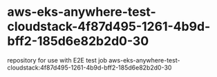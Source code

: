 # aws-eks-anywhere-test-cloudstack-4f87d495-1261-4b9d-bff2-185d6e82b2d0-30
repository for use with E2E test job aws-eks-anywhere-test-cloudstack:4f87d495-1261-4b9d-bff2-185d6e82b2d0-30
